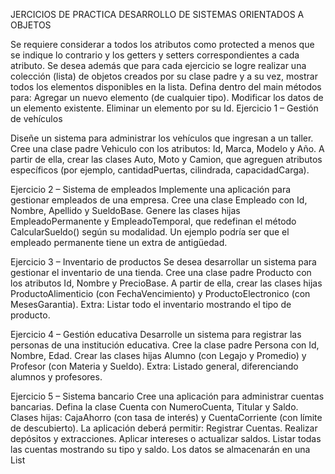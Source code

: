 JERCICIOS DE PRACTICA 
DESARROLLO DE SISTEMAS ORIENTADOS A OBJETOS

Se requiere considerar a todos los atributos como protected a menos que se indique lo contrario y 
los getters y setters correspondientes a cada atributo.
 Se desea además que para cada ejercicio se logre realizar una colección (lista) de objetos creados 
por su clase padre y a su vez, mostrar todos los elementos disponibles en la lista. 
Defina dentro del main métodos para: 
Agregar un nuevo elemento (de cualquier tipo).
 Modificar los datos de un elemento existente.
 Eliminar un elemento por su Id.
 Ejercicio 1 – Gestión de vehículos
 
 Diseñe un sistema para administrar los vehículos que ingresan a un taller.
 Cree una clase padre Vehiculo con los atributos: Id, Marca, Modelo y Año.
 A partir de ella, crear las clases Auto, Moto y Camion, que agreguen atributos específicos (por 
ejemplo, cantidadPuertas, cilindrada, capacidadCarga).

 Ejercicio 2 – Sistema de empleados
 Implemente una aplicación para gestionar empleados de una empresa.
 Cree una clase Empleado con Id, Nombre, Apellido y SueldoBase.
 Genere las clases hijas EmpleadoPermanente y EmpleadoTemporal, que redefinan el método 
CalcularSueldo() según su modalidad. Un ejemplo podría ser que el empleado permanente tiene un 
extra de antigüedad. 

Ejercicio 3 – Inventario de productos
 Se desea desarrollar un sistema para gestionar el inventario de una tienda.
 Cree una clase padre Producto con los atributos Id, Nombre y PrecioBase.
 A partir de ella, crear las clases hijas ProductoAlimenticio (con FechaVencimiento) y 
ProductoElectronico (con MesesGarantia).
 Extra:
 Listar todo el inventario mostrando el tipo de producto.
 
 Ejercicio 4 – Gestión educativa
 Desarrolle un sistema para registrar las personas de una institución educativa.
 Cree la clase padre Persona con Id, Nombre, Edad.
 Crear las clases hijas Alumno (con Legajo y Promedio) y Profesor (con Materia y Sueldo).
 Extra:
 Listado general, diferenciando alumnos y profesores.
 
Ejercicio 5 – Sistema bancario
 Cree una aplicación para administrar cuentas bancarias.
 Defina la clase Cuenta con NumeroCuenta, Titular y Saldo.
 Clases hijas: CajaAhorro (con tasa de interés) y CuentaCorriente (con límite de descubierto).
 La aplicación deberá permitir:
 Registrar Cuentas.
 Realizar depósitos y extracciones.
 Aplicar intereses o actualizar saldos.
 Listar todas las cuentas mostrando su tipo y saldo.
 Los datos se almacenarán en una List<Cuenta>

